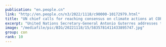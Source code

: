 ```yaml
---
publication: "en.people.cn"
link: "http://en.people.cn/n3/2022/1118/c90000-10172979.html"
title: "UN chief calls for reaching consensus on climate actions at COP27 - People's Daily Online"
excerpt: "United Nations Secretary-General Antonio Guterres addresses the opening of the Sharm El-Sheikh"
image: "/mediafile/pic/BIG/20221118/15/5835781411433895747.jpg"
group: con
rank: 10
---
```

